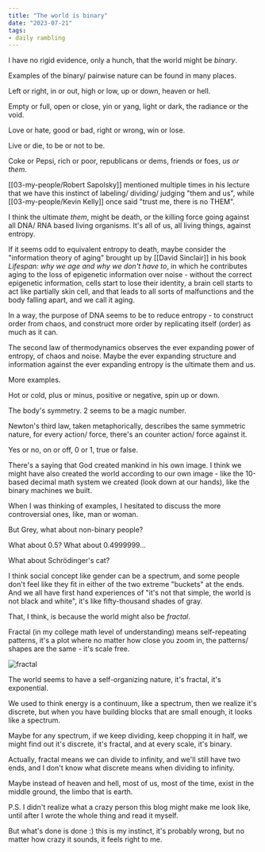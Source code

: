 ```yaml
---
title: "The world is binary"
date: "2023-07-21"
tags:
- daily rambling
---
```


I have no rigid evidence, only a hunch, that the world might be *binary*.

Examples of the binary/ pairwise nature can be found in many places.

Left or right, in or out, high or low, up or down, heaven or hell.

Empty or full, open or close, yin or yang, light or dark, the radiance or the void.

Love or hate, good or bad, right or wrong, win or lose.

Live or die, to be or not to be.

Coke or Pepsi, rich or poor, republicans or dems, friends or foes, *us or them*.

[[03-my-people/Robert Sapolsky]] mentioned multiple times in his lecture that we have this instinct of labeling/ dividing/ judging "them and us", 
while [[03-my-people/Kevin Kelly]] once said "trust me, there is no THEM".

I think the ultimate *them*, might be death, or the killing force going against all DNA/ RNA based living organisms.
It's all of us, all living things, against entropy.

If it seems odd to equivalent entropy to death, maybe consider the "information theory of aging" brought up by [[David Sinclair]] in his book *Lifespan: why we age and why we don't have to*, in which he contributes aging to the loss of epigenetic information over noise - without the correct epigenetic information, cells start to lose their identity, a brain cell starts to act like partially skin cell, and that leads to all sorts of malfunctions and the body falling apart, and we call it aging.

In a way, the purpose of DNA seems to be to reduce entropy - to construct order from chaos, and construct more order by replicating itself (order) as much as it can.

The second law of thermodynamics observes the ever expanding power of entropy, of chaos and noise.
Maybe the ever expanding structure and information against the ever expanding entropy is the ultimate them and us.

More examples.

Hot or cold, plus or minus, positive or negative, spin up or down.

The body's symmetry.
2 seems to be a magic number.

Newton's third law, taken metaphorically, describes the same symmetric nature, for every action/ force, there's an counter action/ force against it.

Yes or no, on or off, 0 or 1, true or false.

There's a saying that God created mankind in his own image. I think we might have also created the world according to our own image - like the 10-based decimal math system we created (look down at our hands), like the binary machines we built.

When I was thinking of examples, I hesitated to discuss the more controversial ones, like,
man or woman.

But Grey, what about non-binary people?

What about 0.5? What about 0.4999999...

What about Schrödinger's cat? 

I think social concept like gender can be a spectrum, and some people don't feel like they fit in either of the two extreme "buckets"  at the ends.
And we all have first hand experiences of "it's not that simple, the world is not black and white", it's like fifty-thousand shades of gray.

That, I think, is because the world might also be *fractal*.

Fractal (in my college math level of understanding) means self-repeating patterns, it's a plot where no matter how close you zoom in, the patterns/ shapes are the same - it's scale free.

![fractal](https://www.hpcwire.com/wp-content/uploads/2014/05/Mandelbrot_400x.jpg)

The world seems to have a self-organizing nature, it's fractal, it's exponential.

We used to think energy is a continuum, like a spectrum, then we realize it's discrete, but when you have building blocks that are small enough, it looks like a spectrum. 

Maybe for any spectrum, if we keep dividing, keep chopping it in half, we might find out it's discrete, it's fractal, and at every scale, it's binary.

Actually, fractal means we can divide to infinity, and we'll still have two ends, and I don't know what discrete means when dividing to infinity.

Maybe instead of heaven and hell, most of us, most of the time, exist in the middle ground, the limbo that is earth.

P.S.
I didn't realize what a crazy person this blog might make me look like, until after I wrote the whole thing and read it myself.

But what's done is done :)
this is my instinct, it's probably wrong, but no matter how crazy it sounds, it feels right to me.
